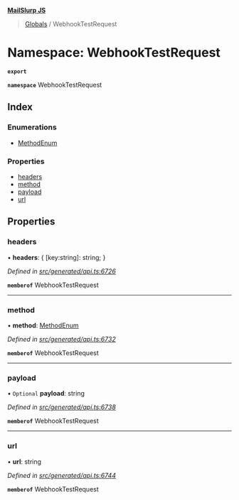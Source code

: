 **[MailSlurp JS](../README.md)**

> [Globals](../README.md) / WebhookTestRequest

# Namespace: WebhookTestRequest

**`export`** 

**`namespace`** WebhookTestRequest

## Index

### Enumerations

* [MethodEnum](../enums/webhooktestrequest.methodenum.md)

### Properties

* [headers](webhooktestrequest.md#headers)
* [method](webhooktestrequest.md#method)
* [payload](webhooktestrequest.md#payload)
* [url](webhooktestrequest.md#url)

## Properties

### headers

•  **headers**: { [key:string]: string;  }

*Defined in [src/generated/api.ts:6726](https://github.com/mailslurp/mailslurp-client/blob/cce5bf2/src/generated/api.ts#L6726)*

**`memberof`** WebhookTestRequest

___

### method

•  **method**: [MethodEnum](../enums/webhooktestrequest.methodenum.md)

*Defined in [src/generated/api.ts:6732](https://github.com/mailslurp/mailslurp-client/blob/cce5bf2/src/generated/api.ts#L6732)*

**`memberof`** WebhookTestRequest

___

### payload

• `Optional` **payload**: string

*Defined in [src/generated/api.ts:6738](https://github.com/mailslurp/mailslurp-client/blob/cce5bf2/src/generated/api.ts#L6738)*

**`memberof`** WebhookTestRequest

___

### url

•  **url**: string

*Defined in [src/generated/api.ts:6744](https://github.com/mailslurp/mailslurp-client/blob/cce5bf2/src/generated/api.ts#L6744)*

**`memberof`** WebhookTestRequest

